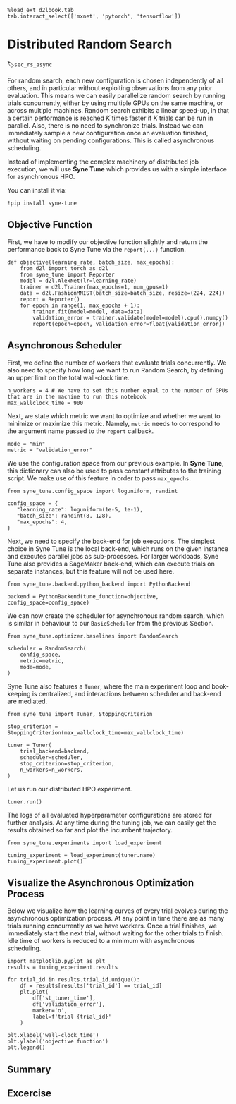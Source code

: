 ```{.python .input  n=17}
%load_ext d2lbook.tab
tab.interact_select(['mxnet', 'pytorch', 'tensorflow'])
```

# Distributed Random Search

:label:`sec_rs_async`


For random search, each new configuration is chosen independently of all others, and
in particular without exploiting observations from any prior evaluation. This means we can
easily parallelize random search by running trials concurrently, either by using multiple
GPUs on the same machine, or across multiple machines. Random search exhibits a linear
speed-up, in that a certain performance is reached $K$ times faster if $K$ trials can
be run in parallel. Also, there is no need to synchronize trials. Instead we can
immediately sample a new configuration once an evaluation finished, without waiting
on pending configurations. This is called asynchronous scheduling.

Instead of implementing the complex machinery of distributed job execution, we will use
**Syne Tune** which provides us with a simple interface for asynchronous HPO.

You can install it via:

```{.python .input}
!pip install syne-tune
```

## Objective Function

First, we have to modify our objective function slightly and return the performance back
to Syne Tune via the `report(...)` function.

```{.python .input  n=34}
def objective(learning_rate, batch_size, max_epochs):
    from d2l import torch as d2l    
    from syne_tune import Reporter
    model = d2l.AlexNet(lr=learning_rate)
    trainer = d2l.Trainer(max_epochs=1, num_gpus=1)
    data = d2l.FashionMNIST(batch_size=batch_size, resize=(224, 224))
    report = Reporter() 
    for epoch in range(1, max_epochs + 1):
        trainer.fit(model=model, data=data)
        validation_error = trainer.validate(model=model).cpu().numpy()
        report(epoch=epoch, validation_error=float(validation_error))
```

## Asynchronous Scheduler

First, we define the number of workers that evaluate trials concurrently. We also need to specify
how long we want to run Random Search, by defining an upper limit on the total wall-clock time.

```{.python .input  n=37}
n_workers = 4 # We have to set this number equal to the number of GPUs that are in the machine to run this notebook
max_wallclock_time = 900
```

Next, we state which metric we want to optimize and whether we want to minimize or
maximize this metric. Namely, `metric` needs to correspond to the argument name
passed to the `report` callback.

```{.python .input  n=38}
mode = "min"
metric = "validation_error"
```

We use the configuration space from our previous example. In **Syne Tune**, this
dictionary can also be used to pass constant attributes to the training script.
We make use of this feature in order to pass `max_epochs`.

```{.python .input  n=39}
from syne_tune.config_space import loguniform, randint

config_space = {
   "learning_rate": loguniform(1e-5, 1e-1),
   "batch_size": randint(8, 128),
   "max_epochs": 4,
}
```

Next, we need to specify the back-end for job executions. The simplest choice in Syne
Tune is the local back-end, which runs on the given instance and executes parallel jobs
as sub-processes. For larger workloads, Syne Tune also provides a SageMaker back-end,
which can execute trials on separate instances, but this feature will not be used here.

```{.python .input  n=40}
from syne_tune.backend.python_backend import PythonBackend

backend = PythonBackend(tune_function=objective, config_space=config_space)
```

We can now create the scheduler for asynchronous random search, which is similar in
behaviour to our `BasicScheduler` from the previous Section.

```{.python .input  n=41}
from syne_tune.optimizer.baselines import RandomSearch

scheduler = RandomSearch(
    config_space,
    metric=metric,
    mode=mode,
)
```

Syne Tune also features a `Tuner`, where the main experiment loop and book-keeping is
centralized, and interactions between scheduler and back-end are mediated.

```{.python .input  n=42}
from syne_tune import Tuner, StoppingCriterion

stop_criterion = StoppingCriterion(max_wallclock_time=max_wallclock_time)

tuner = Tuner(
    trial_backend=backend,
    scheduler=scheduler,
    stop_criterion=stop_criterion,
    n_workers=n_workers,
)
```

Let us run our distributed HPO experiment.

```{.python .input  n=43}
tuner.run()
```

The logs of all evaluated hyperparameter configurations are stored for further
analysis. At any time during the tuning job, we can easily get the results
obtained so far and plot the incumbent trajectory.

```{.python .input  n=46}
from syne_tune.experiments import load_experiment

tuning_experiment = load_experiment(tuner.name)
tuning_experiment.plot()
```

## Visualize the Asynchronous Optimization Process

Below we visualize how the learning curves of every trial evolves during the
asynchronous optimization process. At any point in time there are as many trials
running  concurrently as we have workers. Once a trial finishes, we immediately
start the next trial, without waiting for the other trials to finish. Idle time
of workers is reduced to a minimum with asynchronous scheduling.

```{.python .input  n=45}
import matplotlib.pyplot as plt
results = tuning_experiment.results

for trial_id in results.trial_id.unique():
    df = results[results['trial_id'] == trial_id]
    plt.plot(
        df['st_tuner_time'],
        df['validation_error'],
        marker='o',
        label=f'trial {trial_id}'
    )
    
plt.xlabel('wall-clock time')
plt.ylabel('objective function')
plt.legend()
```

## Summary

## Excercise
